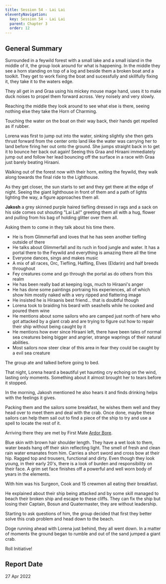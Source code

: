 ```yaml
---
title: Session 54 - Lai Lai
eleventyNavigation:
  key: Session 54 - Lai Lai
  parent: Chapter 3
  order: 12
---
```


## General Summary

Surrounded in a feywild forest with a small lake and a small island in the middle of it, the group look around for what is happening. In the middle they see a horn standing on top of a log and beside them a broken boat and a toolkit. They get to work fixing the boat and sucessfully and skillfully fixing it, they take it to the waters edge.  

 They all get in and Graa using his mickey mouse mage hand, uses it to make duck noises to propel them forward across. Very noisely and very slowly.  

 Reaching the middle they look around to see what else is there, seeing nothing else they take the Horn of Charming.  

 Touching the water on the boat on their way back, their hands get repelled as if rubber.  

 Lorena was first to jump out into the water, sinking slightly she then gets thrust forward from the center onto land like the water was carrying her to land before firing her out onto the ground. She jumps straight back in to get it to bounce her back out again! Seeing this Graa and Hiraani immediately jump out and follow her lead bouncing off the surface in a race with Graa just barely beating Hiraani.  

 Walking out of the forest now with their horn, exiting the feywild, they walk along towards the final ride to the Lighthouse.  

 As they get closer, the sun starts to set and they get there at the edge of night. Seeing the giant lighthouse in front of them and a path of lights lighting the way, a figure approaches them all.  

 **Jakosh** a grey skinned purple haired tiefling dressed in rags and a sack on his side comes out shouting "Lai Lai!" greeting them all with a hug, flower and pulling from his bag of holding glitter over them all.  

 Asking them to come in they talk about his time there.  

* He is from Glimmerfall and loves that he has seen another tiefling outside of there
* He talks about Glimmerfall and its ruch in food jungle and water. It has a portal there to the Feywild and everything is amazing there all the time
* Everyone dances, sings and makes music
* A mix of all races, Orc, Tiefling, Halfling, Elves (Eldarin) and half breeds throughout
* Fey creatures come and go through the portal as do others from this realm
* He has been really bad at keeping logs, much to Hiraani's anger
* He has done some paintings portraing his experiences, all of which show him mostly naked with a very ripped and flattering image
* He insisted he is Hiraanis best friend... that is doubtful though
* Lorena took to braiding his beard with seashells while he cooked and poured them wine
* He mentions about some sailors who are camped just north of here who got attacked by a giant crab and are trying to figure out how to repair their ship without being caught by it
* He mentions how ever since Hiraani left, there have been tales of normal sea creatures being bigger and angrier, strange waprings of their natural abilities.
* Most sailors now steer clear of this area in fear they could be caught by a evil sea creature

 The group ate and talked before going to bed.  

 That night, Lorena heard a beautiful yet haunting cry echoing on the wind, lasting only moments. Something about it almost brought her to tears before it stopped.  

 In the morning, Jakosh mentioned he also hears it and finds drinking helps with the feelings it gives.  

 Packing them and the sailors some breakfast, he wishes them well and they head over to meet them and deal with the crab. Once done, maybe these sailors can help them sail out to find a piece of the ship to try and use a spell to locate the rest of it.  

 Arriving there they are met by First Mate [Ardor Bore](/w/vlendir-drusslegend/a/ardor-bore-person).  

 Blue skin with brown hair shoulder length. They have a wet look to them, water beads hang off their skin reflecting light. The smell of fresh and clean rain water emanates from him. Carries a short sword and cross bow at their hip. Ragged top and trousers, functional and dirty. Even though they look young, in their early 20's, there is a look of burden and responsibility on their face. A grim set face finishes off a powerful and well worn body of years in the elements.  

 With him was his Surgeon, Cook and 15 crewmen all eating their breakfast.  

 He explained about their ship being attacked and by some skill managed to beach their broken ship and escape to these cliffs. They can fix the ship but losing their Captain, Bosun and Quatermaster, they are without leadership.  

 Starting to ask questions of him, the group decided that first they better solve this crab problem and head down to the beach.  

 Doge running ahead with Lorena just behind, they all went down. In a matter of moments the ground began to rumble and out of the sand jumped a giant crab.  

 Roll Initiative!

## Report Date

27 Apr 2022

